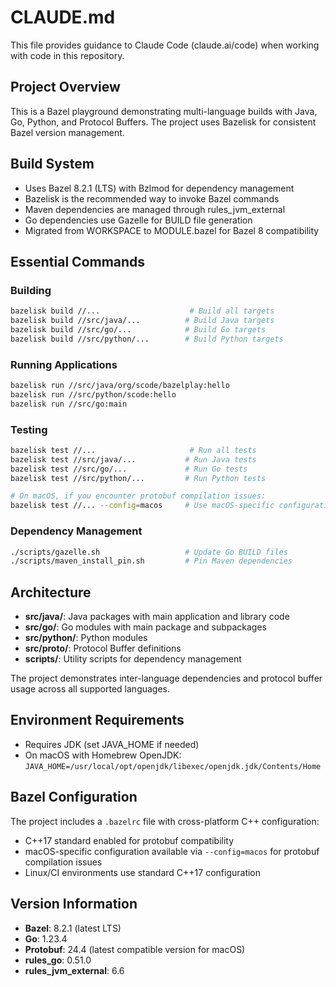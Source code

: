 # CLAUDE.md

This file provides guidance to Claude Code (claude.ai/code) when working with code in this repository.

## Project Overview

This is a Bazel playground demonstrating multi-language builds with Java, Go, Python, and Protocol Buffers. The project uses Bazelisk for consistent Bazel version management.

## Build System

- Uses Bazel 8.2.1 (LTS) with Bzlmod for dependency management
- Bazelisk is the recommended way to invoke Bazel commands
- Maven dependencies are managed through rules_jvm_external
- Go dependencies use Gazelle for BUILD file generation
- Migrated from WORKSPACE to MODULE.bazel for Bazel 8 compatibility

## Essential Commands

### Building
```bash
bazelisk build //...                    # Build all targets
bazelisk build //src/java/...          # Build Java targets
bazelisk build //src/go/...            # Build Go targets
bazelisk build //src/python/...        # Build Python targets
```

### Running Applications
```bash
bazelisk run //src/java/org/scode/bazelplay:hello
bazelisk run //src/python/scode:hello
bazelisk run //src/go:main
```

### Testing
```bash
bazelisk test //...                     # Run all tests
bazelisk test //src/java/...           # Run Java tests
bazelisk test //src/go/...             # Run Go tests
bazelisk test //src/python/...         # Run Python tests

# On macOS, if you encounter protobuf compilation issues:
bazelisk test //... --config=macos     # Use macOS-specific configuration
```

### Dependency Management
```bash
./scripts/gazelle.sh                   # Update Go BUILD files
./scripts/maven_install_pin.sh         # Pin Maven dependencies
```

## Architecture

- **src/java/**: Java packages with main application and library code
- **src/go/**: Go modules with main package and subpackages
- **src/python/**: Python modules
- **src/proto/**: Protocol Buffer definitions
- **scripts/**: Utility scripts for dependency management

The project demonstrates inter-language dependencies and protocol buffer usage across all supported languages.

## Environment Requirements

- Requires JDK (set JAVA_HOME if needed)
- On macOS with Homebrew OpenJDK: `JAVA_HOME=/usr/local/opt/openjdk/libexec/openjdk.jdk/Contents/Home`

## Bazel Configuration

The project includes a `.bazelrc` file with cross-platform C++ configuration:
- C++17 standard enabled for protobuf compatibility
- macOS-specific configuration available via `--config=macos` for protobuf compilation issues
- Linux/CI environments use standard C++17 configuration

## Version Information

- **Bazel**: 8.2.1 (latest LTS)
- **Go**: 1.23.4
- **Protobuf**: 24.4 (latest compatible version for macOS)
- **rules_go**: 0.51.0
- **rules_jvm_external**: 6.6